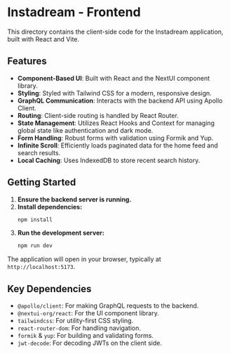 # Instadream - Frontend

This directory contains the client-side code for the Instadream application, built with React and Vite.

## Features

-   **Component-Based UI**: Built with React and the NextUI component library.
-   **Styling**: Styled with Tailwind CSS for a modern, responsive design.
-   **GraphQL Communication**: Interacts with the backend API using Apollo Client.
-   **Routing**: Client-side routing is handled by React Router.
-   **State Management**: Utilizes React Hooks and Context for managing global state like authentication and dark mode.
-   **Form Handling**: Robust forms with validation using Formik and Yup.
-   **Infinite Scroll**: Efficiently loads paginated data for the home feed and search results.
-   **Local Caching**: Uses IndexedDB to store recent search history.

## Getting Started

1.  **Ensure the backend server is running.**
2.  **Install dependencies:**
    ```sh
    npm install
    ```
3.  **Run the development server:**
    ```sh
    npm run dev
    ```

The application will open in your browser, typically at `http://localhost:5173`.

## Key Dependencies

-   `@apollo/client`: For making GraphQL requests to the backend.
-   `@nextui-org/react`: For the UI component library.
-   `tailwindcss`: For utility-first CSS styling.
-   `react-router-dom`: For handling navigation.
-   `formik` & `yup`: For building and validating forms.
-   `jwt-decode`: For decoding JWTs on the client side.